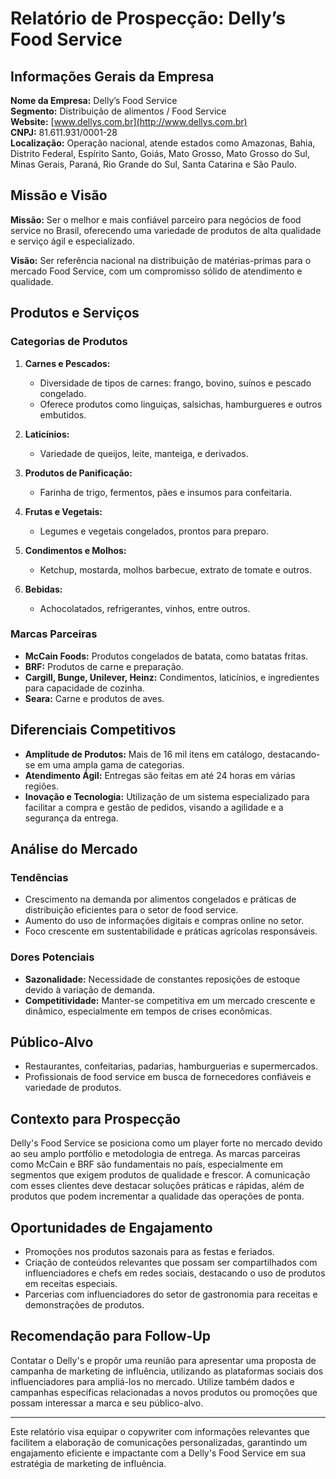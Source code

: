 # Relatório de Prospecção: Delly’s Food Service

## Informações Gerais da Empresa
**Nome da Empresa:** Delly’s Food Service  
**Segmento:** Distribuição de alimentos / Food Service  
**Website:** [www.dellys.com.br](http://www.dellys.com.br)  
**CNPJ:** 81.611.931/0001-28  
**Localização:** Operação nacional, atende estados como Amazonas, Bahia, Distrito Federal, Espírito Santo, Goiás, Mato Grosso, Mato Grosso do Sul, Minas Gerais, Paraná, Rio Grande do Sul, Santa Catarina e São Paulo.

## Missão e Visão
**Missão:** Ser o melhor e mais confiável parceiro para negócios de food service no Brasil, oferecendo uma variedade de produtos de alta qualidade e serviço ágil e especializado.

**Visão:** Ser referência nacional na distribuição de matérias-primas para o mercado Food Service, com um compromisso sólido de atendimento e qualidade.

## Produtos e Serviços
### Categorias de Produtos
1. **Carnes e Pescados:**
   - Diversidade de tipos de carnes: frango, bovino, suínos e pescado congelado.
   - Oferece produtos como linguiças, salsichas, hamburgueres e outros embutidos.

2. **Laticínios:**
   - Variedade de queijos, leite, manteiga, e derivados.

3. **Produtos de Panificação:**
   - Farinha de trigo, fermentos, pães e insumos para confeitaria.

4. **Frutas e Vegetais:**
   - Legumes e vegetais congelados, prontos para preparo.

5. **Condimentos e Molhos:**
   - Ketchup, mostarda, molhos barbecue, extrato de tomate e outros.

6. **Bebidas:**
   - Achocolatados, refrigerantes, vinhos, entre outros.

### Marcas Parceiras
- **McCain Foods:** Produtos congelados de batata, como batatas fritas.
- **BRF:** Produtos de carne e preparação.
- **Cargill, Bunge, Unilever, Heinz:** Condimentos, laticínios, e ingredientes para capacidade de cozinha.
- **Seara:** Carne e produtos de aves.

## Diferenciais Competitivos
- **Amplitude de Produtos:** Mais de 16 mil itens em catálogo, destacando-se em uma ampla gama de categorias.
- **Atendimento Ágil:** Entregas são feitas em até 24 horas em várias regiões.
- **Inovação e Tecnologia:** Utilização de um sistema especializado para facilitar a compra e gestão de pedidos, visando a agilidade e a segurança da entrega.

## Análise do Mercado
### Tendências
- Crescimento na demanda por alimentos congelados e práticas de distribuição eficientes para o setor de food service.
- Aumento do uso de informações digitais e compras online no setor.
- Foco crescente em sustentabilidade e práticas agrícolas responsáveis.

### Dores Potenciais
- **Sazonalidade:** Necessidade de constantes reposições de estoque devido à variação de demanda.
- **Competitividade:** Manter-se competitiva em um mercado crescente e dinâmico, especialmente em tempos de crises econômicas.

## Público-Alvo
- Restaurantes, confeitarias, padarias, hamburguerias e supermercados.
- Profissionais de food service em busca de fornecedores confiáveis e variedade de produtos.

## Contexto para Prospecção
Delly's Food Service se posiciona como um player forte no mercado devido ao seu amplo portfólio e metodologia de entrega. As marcas parceiras como McCain e BRF são fundamentais no país, especialmente em segmentos que exigem produtos de qualidade e frescor. A comunicação com esses clientes deve destacar soluções práticas e rápidas, além de produtos que podem incrementar a qualidade das operações de ponta.

## Oportunidades de Engajamento
- Promoções nos produtos sazonais para as festas e feriados.
- Criação de conteúdos relevantes que possam ser compartilhados com influenciadores e chefs em redes sociais, destacando o uso de produtos em receitas especiais.
- Parcerias com influenciadores do setor de gastronomia para receitas e demonstrações de produtos.

## Recomendação para Follow-Up
Contatar o Delly's e propôr uma reunião para apresentar uma proposta de campanha de marketing de influência, utilizando as plataformas sociais dos influenciadores para ampliá-los no mercado. Utilize também dados e campanhas específicas relacionadas a novos produtos ou promoções que possam interessar a marca e seu público-alvo.

---

Este relatório visa equipar o copywriter com informações relevantes que facilitem a elaboração de comunicações personalizadas, garantindo um engajamento eficiente e impactante com a Delly's Food Service em sua estratégia de marketing de influência.